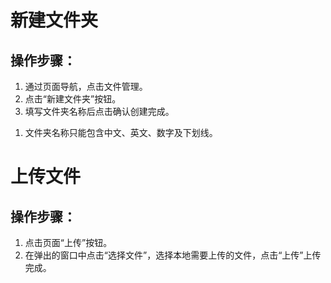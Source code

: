 # 新建文件夹

## 操作步骤：
1. 通过页面导航，点击文件管理。
2. 点击“新建文件夹”按钮。
3. 填写文件夹名称后点击确认创建完成。
1) 文件夹名称只能包含中文、英文、数字及下划线。


# 上传文件

## 操作步骤：
1. 点击页面“上传”按钮。
2. 在弹出的窗口中点击“选择文件”，选择本地需要上传的文件，点击“上传”上传完成。
